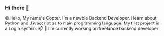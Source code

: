 ### Hi there 👋
 😄Hello, My name's Copter. I'm a newbie Backend Developer. I learn about Python  and Javascript as to main programming language. 
 My first project is a Login system. 📫
🔭 I’m currently working on freelance backend developer
<!--
**CopKH/CopKH** is a ✨ _special_ ✨ repository because its `README.md` (this file) appears on your GitHub profile.

Here are some ideas to get you started:

- 🔭 I’m currently working on ...
- 🌱 I’m currently learning ...
- 👯 I’m looking to collaborate on ...
- 🤔 I’m looking for help with ...
- 💬 Ask me about ...
- 📫 How to reach me: ...
- 😄 Pronouns: ...
- ⚡ Fun fact: ...
-->
